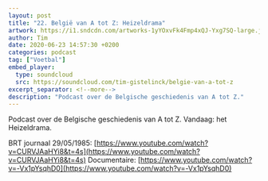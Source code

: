 ```yaml
---
layout: post
title: "22. België van A tot Z: Heizeldrama"
artwork: https://i1.sndcdn.com/artworks-1yYOxvFk4Fmp4xQJ-Yxg7SQ-large.jpg
author: Tim
date: 2020-06-23 14:57:30 +0200
categories: podcast
tag: ["Voetbal"]
embed_player:
  type: soundcloud
  src: https://soundcloud.com/tim-gistelinck/belgie-van-a-tot-z
excerpt_separator: <!--more-->
description: "Podcast over de Belgische geschiedenis van A tot Z."
---
```

Podcast over de Belgische geschiedenis van A tot Z. Vandaag: het Heizeldrama.

BRT journaal 29/05/1985: [https://www.youtube.com/watch?v=CURVJAaHYi8&t=4s](https://www.youtube.com/watch?v=CURVJAaHYi8&t=4s)
Documentaire: [https://www.youtube.com/watch?v=-Vx1pYsqhD0](https://www.youtube.com/watch?v=-Vx1pYsqhD0)